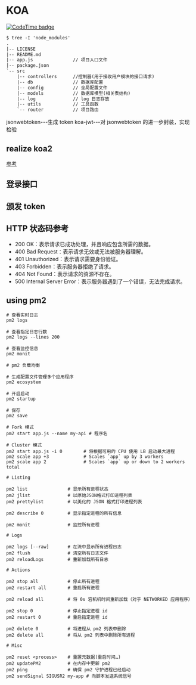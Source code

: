 # KOA

[![CodeTime badge](https://img.shields.io/endpoint?style=social&url=https%3A%2F%2Fapi.codetime.dev%2Fshield%3Fid%3D5193%26project%3D%26in%3D0)](https://codetime.dev)

```txt
$ tree -I 'node_modules'
.
|-- LICENSE
|-- README.md
|-- app.js               // 项目入口文件
|-- package.json
`-- src
    |-- controllers      //控制器(用于接收用户模块的接口请求)
    |-- db               // 数据库配置
    |-- config           // 全局配置文件
    |-- models           // 数据库模型(相关表结构)
    |-- log              // log 日志存放
    |-- utils            // 工具函数
    `-- router           // 项目路由
```

jsonwebtoken---生成 token
koa-jwt---对 jsonwebtoken 的进一步封装，实现检验

## realize koa2

[参考](https://juejin.cn/post/7125867746172076069#heading-13)

## 登录接口

## 颁发 token

## HTTP 状态码参考

- 200 OK：表示请求已成功处理，并且响应包含所需的数据。
- 400 Bad Request：表示请求无效或无法被服务器理解。
- 401 Unauthorized：表示请求需要身份验证。
- 403 Forbidden：表示服务器拒绝了请求。
- 404 Not Found：表示请求的资源不存在。
- 500 Internal Server Error：表示服务器遇到了一个错误，无法完成请求。

## using pm2

```shell
# 查看实时日志
pm2 logs

# 查看指定日志行数
pm2 logs --lines 200

# 查看监控信息
pm2 monit

# pm2 负载均衡

# 生成配置文件管理多个应用程序
pm2 ecosystem

# 开启启动
pm2 startup

# 保存
pm2 save

# Fork 模式
pm2 start app.js --name my-api # 程序名

# Cluster 模式
pm2 start app.js -i 0        # 将根据可用的 CPU 使用 LB 启动最大进程
pm2 scale app +3             # Scales `app` up by 3 workers
pm2 scale app 2              # Scales `app` up or down to 2 workers total

# Listing

pm2 list               # 显示所有进程状态
pm2 jlist              # 以原始JSON格式打印进程列表
pm2 prettylist         # 以美化的 JSON 格式打印进程列表

pm2 describe 0         # 显示指定进程的所有信息

pm2 monit              # 监控所有进程

# Logs

pm2 logs [--raw]       # 在流中显示所有进程日志
pm2 flush              # 清空所有日志文件
pm2 reloadLogs         # 重新加载所有日志

# Actions

pm2 stop all           # 停止所有进程
pm2 restart all        # 重启所有进程

pm2 reload all         # 将 0s 宕机机时间重新加载（对于 NETWORKED 应用程序）

pm2 stop 0             # 停止指定进程 id
pm2 restart 0          # 重启指定进程 id

pm2 delete 0           # 将进程从 pm2 列表中删除
pm2 delete all         # 将从 pm2 列表中删除所有进程

# Misc

pm2 reset <process>    # 重置元数据(重启时间…)
pm2 updatePM2          # 在内存中更新 pm2
pm2 ping               # 确保 pm2 守护进程已经启动
pm2 sendSignal SIGUSR2 my-app # 向脚本发送系统信号
```
